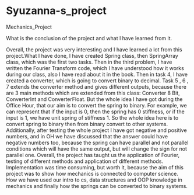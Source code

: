 # Syuzanna-s_project
Mechanics_Project

What is the conclusion of the project and what I have learned from it.

Overall, the project was very interesting and I have learned a lot from this project.What I have done, I have created Spring class, then SpringArray class, which was the first two tasks. Then in the third problem, I have written the Fourier Transform code, which I have understood how it works during our class, also I have read about it in the book. Then in task 4, I have created a converter, which is going to convert binary to decimal. Task 5 , 6 , 7 extends the converter method and gives different outputs, because there are 3 main methods which are extended from this class: Converter 8 Bit, ConverterInt and ConverterFloat. But the whole idea I have got during the Office Hour, that our aim is to convert the spring to binary. For example, we can represent that if the input is 0, then the spring has 0 stiffness, or if the input is 1, we have unit spring of stiffness 1. So the whole idea here is to convert spring to binary then from binary convert to other systems. Additionally, after testing the whole project I have got negative and positive numbers, and in OH we have discussed that the answer could have negative numbers too, because the spring can have parallel and not parallel conditions which will have the same output, but will change the sign for not parallel one.
Overall, the project has taught us the application of Fourier, testing of different methods and application of different methods. Implementation was time consuming, but worth it, because the aim of this project was to show how mechanics is connected to computer science. How we have used our intro to cs, data structures and OOP knowledge in mechanics and finally how the springs can be converted to binary systems.

